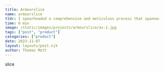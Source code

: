 ```yaml
---
title: Armourslice
name: armourslice
tldr: I spearheaded a comprehensive and meticulous process that spanned over two years.
time: 6 min
image: /static/images/projects/armourslice/as-1.jpg
tags: ["post", "product"]
categories: ["product"]
date: 2023-11-07
layout: layouts/post.njk
author: Thomas Mott
---
```


slice
